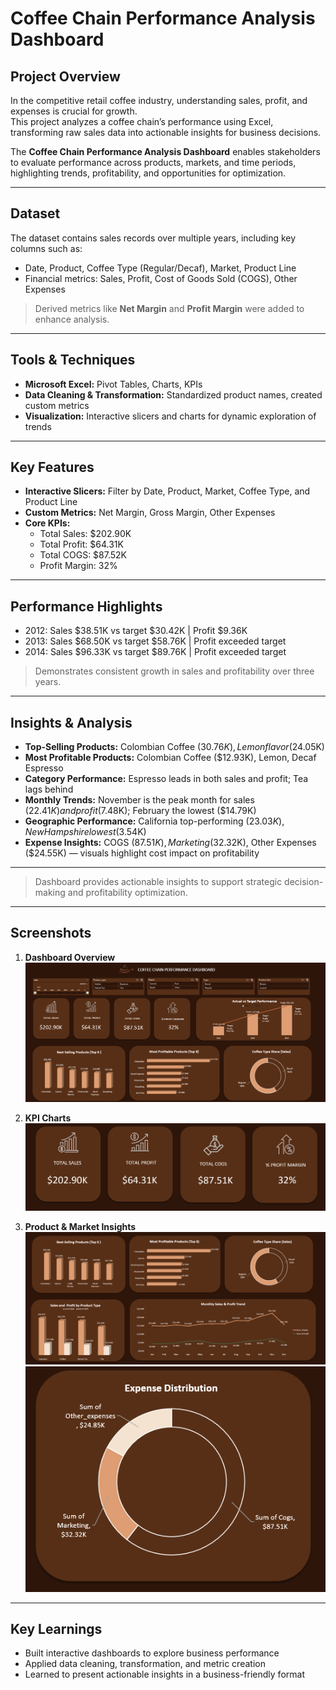 # Coffee Chain Performance Analysis Dashboard

## Project Overview
In the competitive retail coffee industry, understanding sales, profit, and expenses is crucial for growth.  
This project analyzes a coffee chain’s performance using Excel, transforming raw sales data into actionable insights for business decisions.

The **Coffee Chain Performance Analysis Dashboard** enables stakeholders to evaluate performance across products, markets, and time periods, highlighting trends, profitability, and opportunities for optimization.

---

## Dataset
The dataset contains sales records over multiple years, including key columns such as:

- Date, Product, Coffee Type (Regular/Decaf), Market, Product Line  
- Financial metrics: Sales, Profit, Cost of Goods Sold (COGS), Other Expenses  

> Derived metrics like **Net Margin** and **Profit Margin** were added to enhance analysis.

---

## Tools & Techniques
- **Microsoft Excel:** Pivot Tables, Charts, KPIs  
- **Data Cleaning & Transformation:** Standardized product names, created custom metrics  
- **Visualization:** Interactive slicers and charts for dynamic exploration of trends

---

## Key Features
- **Interactive Slicers:** Filter by Date, Product, Market, Coffee Type, and Product Line  
- **Custom Metrics:** Net Margin, Gross Margin, Other Expenses  
- **Core KPIs:**
  - Total Sales: $202.90K  
  - Total Profit: $64.31K  
  - Total COGS: $87.52K  
  - Profit Margin: 32%

---

## Performance Highlights
- 2012: Sales $38.51K vs target $30.42K | Profit $9.36K  
- 2013: Sales $68.50K vs target $58.76K | Profit exceeded target  
- 2014: Sales $96.33K vs target $89.76K | Profit exceeded target  

> Demonstrates consistent growth in sales and profitability over three years.

---

## Insights & Analysis
- **Top-Selling Products:** Colombian Coffee ($30.76K), Lemon flavor ($24.05K)  
- **Most Profitable Products:** Colombian Coffee ($12.93K), Lemon, Decaf Espresso  
- **Category Performance:** Espresso leads in both sales and profit; Tea lags behind  
- **Monthly Trends:** November is the peak month for sales ($22.41K) and profit ($7.48K); February the lowest ($14.79K)  
- **Geographic Performance:** California top-performing ($23.03K), New Hampshire lowest ($3.54K)  
- **Expense Insights:** COGS ($87.51K), Marketing ($32.32K), Other Expenses ($24.55K) — visuals highlight cost impact on profitability

---

> Dashboard provides actionable insights to support strategic decision-making and profitability optimization.

---

## Screenshots

1. **Dashboard Overview**  
![Dashboard Overview](screenshots/dashboard_overview.png)

2. **KPI Charts**  
![KPI Charts](screenshots/kpi_charts.png)

3. **Product & Market Insights**  
![Product & Market Insights](screenshots/sales_insights.png )
![Product & Market Insights](screenshots/expense_insights.png )
---

## Key Learnings
- Built interactive dashboards to explore business performance  
- Applied data cleaning, transformation, and metric creation  
- Learned to present actionable insights in a business-friendly format  

